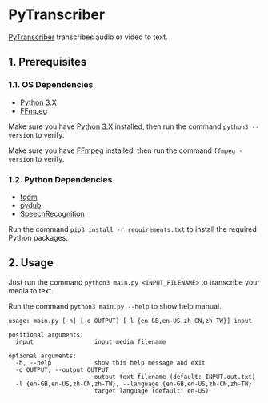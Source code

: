 # PyTranscriber

[PyTranscriber](https://github.com/duruyao/PyTranscriber) transcribes audio or video to text.

## 1. Prerequisites

### 1.1. OS Dependencies

- [Python 3.X](https://www.python.org)
- [FFmpeg](https://ffmpeg.org)

Make sure you have [Python 3.X](https://www.python.org) installed, then run the command `python3 --version` to verify.

Make sure you have [FFmpeg](https://ffmpeg.org) installed, then run the command `ffmpeg -version` to verify.

### 1.2. Python Dependencies

- [tqdm](https://pypi.org/project/tqdm)
- [pydub](https://pypi.org/project/pydub)
- [SpeechRecognition](https://pypi.org/project/SpeechRecognition)

Run the command `pip3 install -r requirements.txt` to install the required Python packages.

## 2. Usage

Just run the command `python3 main.py <INPUT_FILENAME>` to transcribe your media to text.

Run the command `python3 main.py --help` to show help manual.

```text
usage: main.py [-h] [-o OUTPUT] [-l {en-GB,en-US,zh-CN,zh-TW}] input

positional arguments:
  input                 input media filename

optional arguments:
  -h, --help            show this help message and exit
  -o OUTPUT, --output OUTPUT
                        output text filename (default: INPUT.out.txt)
  -l {en-GB,en-US,zh-CN,zh-TW}, --language {en-GB,en-US,zh-CN,zh-TW}
                        target language (default: en-US)
```